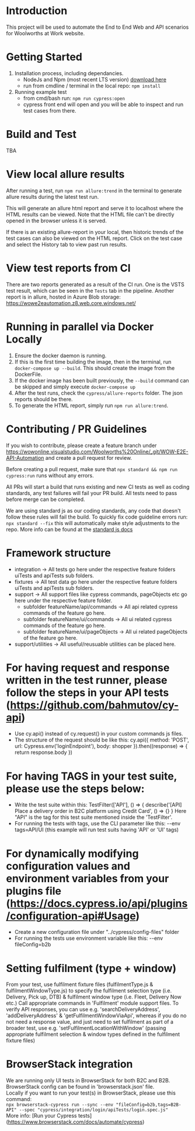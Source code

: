 # Introduction 
This project will be used to automate the End to End Web and API scenarios for Woolworths at Work website.

# Getting Started
1. Installation process, including dependancies. 
    * NodeJs and Npm (most recent LTS version) [download here](https://nodejs.org/en/)
    * run from cmdline / terminal in the local repo: `npm install` 
2. Running example test
    * from cmd/bash run: `npm run cypress:open`
    * cypress front end will open and you will be able to inspect and run test cases from there.

# Build and Test
TBA

# View local allure results
After running a test, run `npm run allure:trend` in the terminal to generate allure results during the latest test run.

This will generate an allure html report and serve it to localhost where the HTML results can be viewed. Note that the HTML file can't be directly opened in the browser unless it is served.

If there is an existing allure-report in your local, then historic trends of the test cases can also be viewed on the HTML report. Click on the test case and select the History tab to view past run results.

# View test reports from CI

There are two reports generated as a result of the CI run. One is the VSTS test result, which can be seen in the `Tests` tab in the pipeline.
Another report is in allure, hosted in Azure Blob storage: https://wowe2eautomation.z8.web.core.windows.net/

# Running in parallel via Docker Locally
1. Ensure the docker daemon is running. 
2. If this is the first time building the image, then in the terminal, run `docker-compose up --build`. This should create the image from the DockerFile. 
3. If the docker image has been built previously, the `--build` command can be skipped and simply execute `docker-compose up`
4. After the test runs, check the `cypress/allure-reports` folder. The json reports should be there.
5. To generate the HTML report, simply run `npm run allure:trend`.

# Contributing / PR Guidelines
If you wish to contribute, please create a feature branch under https://wowonline.visualstudio.com/Woolworths%20Online/_git/WOW-E2E-API-Automation and create a pull request for review. 

Before creating a pull request, make sure that `npx standard && npm run cypress:run` runs without any errors.

All PRs will start a build that runs existing and new CI tests as well as coding standards, any test failures will fail your PR build. All tests need to pass before merge can be completed. 

We are using standard js as our coding standards, any code that doesn't follow these rules will fail the build.
To quickly fix code guideline errors run: `npx standard --fix` this will automatically make style adjustments to the repo. 
More info can be found at the [standard js docs](https://standardjs.com/)

# Framework structure
* integration -> All tests go here under the respective feature folders uiTests and apiTests sub folders.
* fixtures -> All test data go here under the respective feature folders uiTests and apiTests sub folders.
* support -> All support files like cypress commands, pageObjects etc go here under the respective feature folder.
    * subfolder featureName/api/commands -> All api related cypress commands of the feature go here.
    * subfolder featureName/ui/commands -> All ui related cypress commands of the feature go here.
    * subfolder featureName/ui/pageObjects -> All ui related pageObjects of the feature go here.
* support/utilities -> All useful/reusuable utilities can be placed here. 

# For having request and response written in the test runner, please follow the steps in your API tests (https://github.com/bahmutov/cy-api)
* Use cy.api() instead of cy.request() in your custom commands js files.
* The structure of the request should be like this:
    cy.api({
      method: 'POST',
      url: Cypress.env('loginEndpoint'),
      body: shopper
    }).then((response) => {
      return response.body
    })

# For having TAGS in your test suite, please use the steps below:
* Write the test suite within this:
    TestFilter(['API'], () => {
        describe('[API] Place a delivery order in B2C platform using Credit Card', () => {}
    }
Here "API" is the tag for this test suite mentioned inside the 'TestFilter'.
* For running the tests with tags, use the CLI parameter like this:
    --env tags=API/UI (this example will run test suits having 'API' or 'UI' tags)
    
# For dynamically modifying configuration values and environment variables from your plugins file (https://docs.cypress.io/api/plugins/configuration-api#Usage)
* Create a new configuration file under "../cypress/config-files" folder
* For running the tests use environment variable like this:
    --env fileConfig=b2b

# Setting fulfilment (type + window)
From your test, use fulfilment fixture files (fulfilmentType.js & fulfilmentWindowType.js) to specify the fulfilment selection type (i.e. Delivery, Pick up, DTB) &
fulfilment window type (i.e. Fleet, Delivery Now etc.)
Call appropriate commands in 'Fulfilment' module support files. To verify API responses, you can use e.g. 'searchDeliveryAddress', 'addDeliveryAddress' & 'getFulfilmentWindowViaApi', whereas if you do no not need a response value, and just need to set fulfilment as part of a broader test, use e.g. 'setFulfilmentLocationWithWindow' (passing appropriate fulfilment selection & window types defined in the fulfilment fixture files)

# BrowserStack integration
We are running only UI tests in BrowserStack for both B2C and B2B. BrowserStack config can be found in 'browserstack.json' file.\
Locally if you want to run your test(s) in BrowserStack, please use this command:\
`npx browserstack-cypress run --sync --env "fileConfig=b2b,tags=B2B-API" --spec "cypress/integration/login/apiTests/login.spec.js"`\
More info: [Run your Cypress tests] (https://www.browserstack.com/docs/automate/cypress)